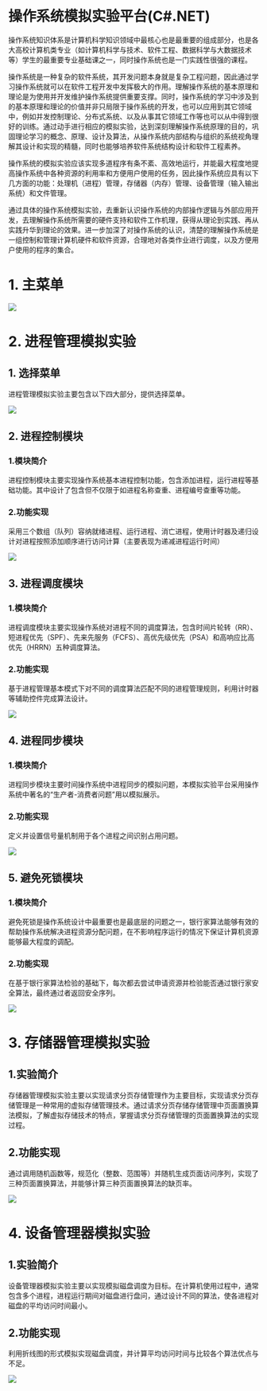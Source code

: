 # **操作系统模拟实验平台(C#.NET)**

操作系统知识体系是计算机科学知识领域中最核心也是最重要的组成部分，也是各大高校计算机类专业（如计算机科学与技术、软件工程、数据科学与大数据技术等）学生的最重要专业基础课之一，同时操作系统也是一门实践性很强的课程。

操作系统是一种复杂的软件系统，其开发问题本身就是复杂工程问题，因此通过学习操作系统就可以在软件工程开发中发挥极大的作用。理解操作系统的基本原理和理论是为使用并开发维护操作系统提供重要支撑。同时，操作系统的学习中涉及到的基本原理和理论的价值并非只局限于操作系统的开发，也可以应用到其它领域中，例如并发控制理论、分布式系统、以及从事其它领域工作等也可以从中得到很好的训练。通过动手进行相应的模拟实验，达到深刻理解操作系统原理的目的，巩固理论学习的概念、原理、设计及算法，从操作系统内部结构与组织的系统视角理解其设计和实现的精髓，同时也能够培养软件系统结构设计和软件工程素养。

操作系统的模拟实验应该实现多道程序有条不紊、高效地运行，并能最大程度地提高操作系统中各种资源的利用率和方便用户使用的任务，因此操作系统应具有以下几方面的功能：处理机（进程）管理，存储器（内存）管理、设备管理（输入输出系统）和文件管理。

通过具体的操作系统模拟实验，去重新认识操作系统的内部操作逻辑与外部应用开发，去理解操作系统所需要的硬件支持和软件工作机理，获得从理论到实践、再从实践升华到理论的效果。进一步加深了对操作系统的认识，清楚的理解操作系统是一组控制和管理计算机硬件和软件资源，合理地对各类作业进行调度，以及方便用户使用的程序的集合。

# 1. 主菜单

![](https://oscimg.oschina.net/oscnet/up-c910ab8ace7cb9e4a2b7de4d17d67a17e1b.png)

# 2. 进程管理模拟实验

## 1. 选择菜单

进程管理模拟实验主要包含以下四大部分，提供选择菜单。

![](https://oscimg.oschina.net/oscnet/up-f13cd558b82f157b251c8f96144b765d4e5.png)

## 2. 进程控制模块

### 1.模块简介

进程控制模块主要实现操作系统基本进程控制功能，包含添加进程，运行进程等基础功能。其中设计了包含但不仅限于如进程名称查重、进程编号查重等功能。

### 2.功能实现

采用三个数组（队列）容纳就绪进程、运行进程、消亡进程，使用计时器及递归设计对进程按照添加顺序进行访问计算（主要表现为递减进程运行时间）

![](https://oscimg.oschina.net/oscnet/up-1030fe74440ae01888f744a983fc2e2436b.png)

## 3. 进程调度模块

### 1.模块简介

进程调度模块主要实现操作系统对进程不同的调度算法，包含时间片轮转（RR）、短进程优先（SPF）、先来先服务（FCFS）、高优先级优先（PSA）和高响应比高优先（HRRN）五种调度算法。

### 2.功能实现

基于进程管理基本模式下对不同的调度算法匹配不同的进程管理规则，利用计时器等辅助控件完成算法设计。

![](https://oscimg.oschina.net/oscnet/up-cd5673cd023ecf33164d49f8591adeb4209.png)

## 4. 进程同步模块

### 1.模块简介

进程同步模块主要时间操作系统中进程同步的模拟问题，本模拟实验平台采用操作系统中著名的“生产者-消费者问题”用以模拟展示。

### 2.功能实现

定义并设置信号量机制用于各个进程之间识别占用问题。

![](https://oscimg.oschina.net/oscnet/up-b146c86c6f9f12b1874056f98e1c6297134.png)
## 5. 避免死锁模块

### 1.模块简介

避免死锁是操作系统设计中最重要也是最底层的问题之一，银行家算法能够有效的帮助操作系统解决进程资源分配问题，在不影响程序运行的情况下保证计算机资源能够最大程度的调配。

### 2.功能实现

在基于银行家算法检验的基础下，每次都去尝试申请资源并检验能否通过银行家安全算法，最终通过者返回安全序列。

![](https://oscimg.oschina.net/oscnet/up-8d976fbf53bf989badb1e29443acfe7e58d.png)

# 3. 存储器管理模拟实验

## 1.实验简介

存储器管理模拟实验主要以实现请求分页存储管理作为主要目标，实现请求分页存储管理是一种常用的虚拟存储管理技术。通过请求分页存储存储管理中页面置换算法模拟，了解虚拟存储技术的特点，掌握请求分页存储管理的页面置换算法的实现过程。

## 2.功能实现

通过调用随机函数等，规范化（整数、范围等）并随机生成页面访问序列，实现了三种页面置换算法，并能够计算三种页面置换算法的缺页率。

![](https://oscimg.oschina.net/oscnet/up-f95693e62842e9d55441d55a13fb9e9eed4.png)

# 4. 设备管理器模拟实验

## 1.实验简介

设备管理器模拟实验主要以实现模拟磁盘调度为目标。在计算机使用过程中，通常包含多个进程，进程运行期间对磁盘进行盘问，通过设计不同的算法，使各进程对磁盘的平均访问时间最小。

## 2.功能实现

利用折线图的形式模拟实现磁盘调度，并计算平均访问时间与比较各个算法优点与不足。

![](https://oscimg.oschina.net/oscnet/up-05ca70ff27fcb0f8a471a01b24919e199a2.png)
